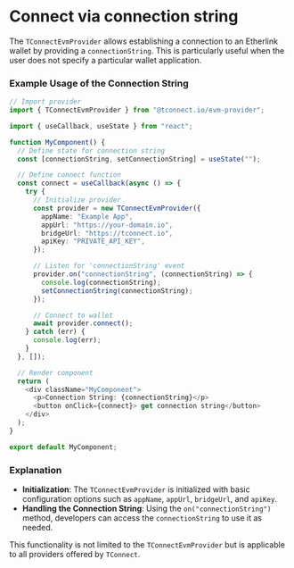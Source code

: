 # Connect via connection string

The `TConnectEvmProvider` allows establishing a connection to an Etherlink wallet by providing a `connectionString`. This is particularly useful when the user does not specify a particular wallet application.

### **Example** **Usage of the Connection String**

```typescript
// Import provider
import { TConnectEvmProvider } from "@tconnect.io/evm-provider";

import { useCallback, useState } from "react";

function MyComponent() {
  // Define state for connection string
  const [connectionString, setConnectionString] = useState("");

  // Define connect function
  const connect = useCallback(async () => {
    try {
      // Initialize provider
      const provider = new TConnectEvmProvider({
        appName: "Example App",
        appUrl: "https://your-domain.io",
        bridgeUrl: "https://tconnect.io",
        apiKey: "PRIVATE_API_KEY",
      });

      // Listen for 'connectionString' event
      provider.on("connectionString", (connectionString) => {
        console.log(connectionString);
        setConnectionString(connectionString);
      });

      // Connect to wallet
      await provider.connect();
    } catch (err) {
      console.log(err);
    }
  }, []);

  // Render component
  return (
    <div className="MyComponent">
      <p>Connection String: {connectionString}</p>
      <button onClick={connect}> get connection string</button>
    </div>
  );
}

export default MyComponent;
```

### **Explanation**

* **Initialization**: The `TConnectEvmProvider` is initialized with basic configuration options such as `appName`, `appUrl`, `bridgeUrl`, and `apiKey`.
* **Handling the Connection String**: Using the `on("connectionString")` method, developers can access the `connectionString` to use it as needed.

This functionality is not limited to the `TConnectEvmProvider` but is applicable to all providers offered by `TConnect`.
